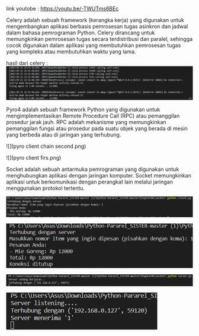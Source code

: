 link youtobe : https://youtu.be/-TWUTms6BEc

Celery adalah sebuah framework (kerangka kerja) yang digunakan untuk mengembangkan aplikasi berbasis pemrosesan tugas asinkron dan jadwal dalam bahasa pemrograman Python. Celery dirancang untuk memungkinkan pemrosesan tugas secara terdistribusi dan paralel, sehingga cocok digunakan dalam aplikasi yang membutuhkan pemrosesan tugas yang kompleks atau membutuhkan waktu yang lama.

hasil dari celery :
![](celery.png)

Pyro4 adalah sebuah framework Python yang digunakan untuk mengimplementasikan Remote Procedure Call (RPC) atau pemanggilan prosedur jarak jauh. RPC adalah mekanisme yang memungkinkan pemanggilan fungsi atau prosedur pada suatu objek yang berada di mesin yang berbeda atau di jaringan yang terhubung.

![](pyro client chain second.png)

![](pyro client firs.png)


Socket adalah sebuah antarmuka pemrograman yang digunakan untuk menghubungkan aplikasi dengan jaringan komputer. Socket memungkinkan aplikasi untuk berkomunikasi dengan perangkat lain melalui jaringan menggunakan protokol tertentu.

![](client.socket.png)

![](client2.socket.png)

![](server.socket.png)

![](server2.socket.png)
